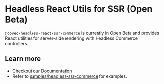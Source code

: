 # Headless React Utils for SSR (Open Beta)

`@coveo/headless-react/ssr-commerce` is currently in Open Beta and provides React utilities for server-side rendering with Headless Commerce controllers.

## Learn more

- Checkout our [Documentation](https://docs.coveo.com/en/obif0156)
- Refer to [samples/headless-ssr-commerce](https://github.com/coveo/ui-kit/tree/master/packages/samples/headless-ssr-commerce/) for examples.

